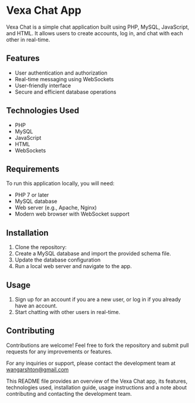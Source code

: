 # Vexa Chat App

Vexa Chat is a simple chat application built using PHP, MySQL, JavaScript, and HTML. It allows users to create accounts, log in, and chat with each other in real-time.

## Features

- User authentication and authorization
- Real-time messaging using WebSockets
- User-friendly interface
- Secure and efficient database operations

## Technologies Used

- PHP
- MySQL
- JavaScript
- HTML
- WebSockets

## Requirements

To run this application locally, you will need:

- PHP 7 or later
- MySQL database
- Web server (e.g., Apache, Nginx)
- Modern web browser with WebSocket support

## Installation

1. Clone the repository:
2. Create a MySQL database and import the provided schema file.
3. Update the database configuration
4. Run a local web server and navigate to the app.

## Usage

1. Sign up for an account if you are a new user, or log in if you already have an account.
2. Start chatting with other users in real-time.

## Contributing

Contributions are welcome! Feel free to fork the repository and submit pull requests for any improvements or features.


For any inquiries or support, please contact the development team at wangarshton@gmail.com

This README file provides an overview of the Vexa Chat app, its features, technologies used, installation guide, usage instructions and a note about contributing and contacting the development team.
